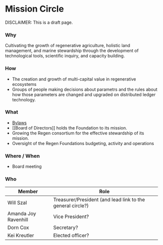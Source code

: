 # Mission Circle
DISCLAIMER: This is a draft page. 

### Why
Cultivating the growth of regenerative agriculture, holistic land management, and marine stewardship through the development of technological tools, scientific inquiry, and capacity building.

### How
- The creation and growth of multi-capital value in regenerative ecosystems
- Groups of people making decisions about parametrs and the rules about how those parameters are changed and upgraded on distributed ledger technology.  

### What
- [Bylaws](https://github.com/regen-foundation/policies/blob/main/by-laws.pdf)
- [[Board of Directors]] holds the Foundation to its mission.
- Growing the Regen consortium for the effective stewardship of its mission.
- Oversight of the Regen Foundations budgeting, activity and operations

### Where / When
- Board meeting

### Who

| Member | Role | 
|---|---|
| Will Szal | Treasurer/President (and lead link to the general circle?) | 
| Amanda Joy Ravenhill | Vice President? |
| Dorn Cox | Secretary? |
| Kei Kreutler | Elected officer? |
